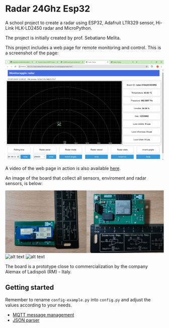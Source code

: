 # Radar 24Ghz Esp32

A school project to create a radar using ESP32, Adafruit LTR329 sensor, Hi-Link HLK-LD2450 radar and MicroPython.

The project is initially created by prof. Sebatiano Melita.

This project includes a web page for remote monitoring and control. This is a screenshot of the page:

![Web screenshot](web-screenshot.jpeg)

A video of the web page in action is also available [here](https://drive.google.com/file/d/1KjS-0TWMNAd9SawNiWF4eYCHru64Aw-G/view?usp=sharing).

An image of the board that collect all sensors, enviroment and radar sensors, is below:

<img src="img/espradar.png" alt="alt text" width="1000">

<img src="img/espradar2.png" alt="alt text" width="1000">

<img src="img/espradar3.png" alt="alt text" width="1000">

The board is a prototype close to commercialization by the company Alemax of Ladispoli (RM) - Italy.

## Getting started

Remember to rename `config-example.py` into `config.py` and adjust the values according to your needs.

- [MQTT message management](mqtt_messages_logic.md)
- [JSON parser](json_parser.md)

